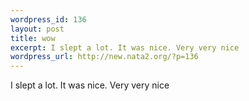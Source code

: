 ```yaml
--- 
wordpress_id: 136
layout: post
title: wow
excerpt: I slept a lot. It was nice. Very very nice
wordpress_url: http://new.nata2.org/?p=136
---
```

I slept a lot. It was nice. Very very nice
